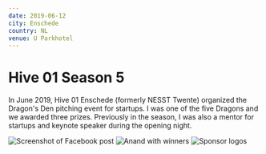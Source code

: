 ```yaml
---
date: 2019-06-12
city: Enschede
country: NL
venue: U Parkhotel
---
```


# Hive 01 Season 5

In June 2019, Hive 01 Enschede (formerly NESST Twente) organized the Dragon's Den pitching event for startups. I was one of the five Dragons and we awarded three prizes. Previously in the season, I was also a mentor for startups and keynote speaker during the opening night.

![Screenshot of Facebook post](https://user-images.githubusercontent.com/2841780/97719232-d69ab800-1aec-11eb-941c-9a005b3e7b47.png)
![Anand with winners](https://user-images.githubusercontent.com/2841780/97719347-fc27c180-1aec-11eb-9a44-4c3d9d2328bb.jpg)
![Sponsor logos](https://user-images.githubusercontent.com/2841780/97719349-fcc05800-1aec-11eb-85cc-bd6f12dfa760.jpg)
